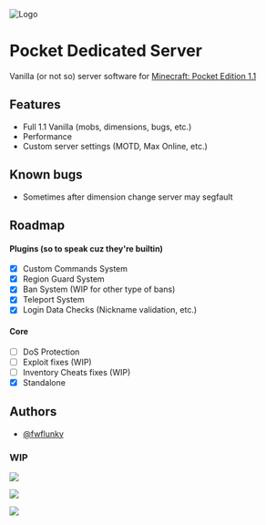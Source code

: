 ![Logo](https://i.ibb.co/rbzqcPc/20230215-225158.png)

# Pocket Dedicated Server
Vanilla (or not so) server software for [Minecraft: Pocket Edition 1.1](https://minecraft.fandom.com/wiki/Pocket_Edition_1.1.0)
## Features

- Full 1.1 Vanilla (mobs, dimensions, bugs, etc.)
- Performance
- Custom server settings (MOTD, Max Online, etc.)

## Known bugs

- Sometimes after dimension change server may segfault
## Roadmap

#### Plugins (so to speak cuz they're builtin)
- [x]  Custom Commands System
- [x]  Region Guard System
- [x]  Ban System (WIP for other type of bans)
- [x]  Teleport System
- [x]  Login Data Checks (Nickname validation, etc.)

#### Core
- [ ]  DoS Protection
- [ ]  Exploit fixes (WIP)
- [ ]  Inventory Cheats fixes (WIP)
- [x]  Standalone
## Authors

- [@fwflunky](https://www.github.com/fwflunky)

### WIP

[![](https://img.shields.io/static/v1?label=1.1&message=MCPE&color=blueviolet)]()

[![](https://img.shields.io/badge/-Pocket%20Edition-blue)]()

[![](https://img.shields.io/badge/-Reverse%20Engineering-red)]()